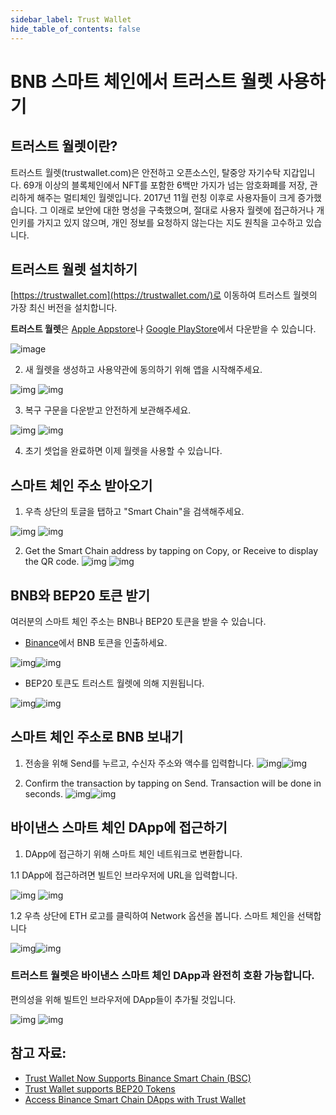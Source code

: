 ```yaml
---
sidebar_label: Trust Wallet
hide_table_of_contents: false
---
```


# BNB 스마트 체인에서 트러스트 월렛 사용하기

## 트러스트 월렛이란?
트러스트 월렛(trustwallet.com)은 안전하고 오픈소스인, 탈중앙 자기수탁 지갑입니다. 69개 이상의 블록체인에서 NFT를 포함한 6백만 가지가 넘는 암호화폐를 저장, 관리하게 해주는 멀티체인 월렛입니다. 2017년 11월 런칭 이후로 사용자들이 크게 증가했습니다. 그 이래로 보안에 대한 명성을 구축했으며, 절대로 사용자 월렛에 접근하거나 개인키를 가지고 있지 않으며, 개인 정보를 요청하지 않는다는 지도 원칙을 고수하고 있습니다.

## 트러스트 월렛 설치하기

[https://trustwallet.com](https://trustwallet.com/)로 이동하여 트러스트 월렛의 가장 최신 버전을 설치합니다.

**트러스트 월렛**은 [Apple Appstore](https://apps.apple.com/app/trust-ethereum-wallet/id1288339409)나 [Google PlayStore](https://play.google.com/store/apps/details?id=com.wallet.crypto.trustapp)에서 다운받을 수 있습니다.

![image](https://user-images.githubusercontent.com/93580180/189655243-6e00c499-b7fd-4adb-992f-0e381a6b74b3.png)


2. 새 월렛을 생성하고 사용약관에 동의하기 위해 앱을 시작해주세요.

![img](https://community.trustwallet.com/uploads/default/original/2X/5/52d46c162192b89edba1b2b3129c266fb7e4d92a.png) ![img](https://community.trustwallet.com/uploads/default/original/2X/2/2d9d6a99f9fc6dc27c6aeddde84b56ce73697382.png)

3. 복구 구문을 다운받고 안전하게 보관해주세요.

![img](https://community.trustwallet.com/uploads/default/original/2X/4/41b2495609f16a9194bf6c3df5174c5ac5259bb3.png) ![img](https://community.trustwallet.com/uploads/default/original/2X/d/d07d337aa4622d9119db503510230e37c9f1b169.png)

4. 초기 셋업을 완료하면 이제 월렛을 사용할 수 있습니다.


## 스마트 체인 주소 받아오기

1. 우측 상단의 토글을 탭하고 "Smart Chain"을 검색해주세요.

![img](https://community.trustwallet.com/uploads/default/original/2X/a/a6131d70d21d5e74910f8d23b285db49bd4f64eb.png) ![img](https://community.trustwallet.com/uploads/default/original/2X/6/6577162a9d77793646b6adf99ef3f097c67476ff.png)

2. Get the Smart Chain address by tapping on Copy, or Receive to display the QR code.
![img](https://community.trustwallet.com/uploads/default/original/2X/e/ea9fdbbc82484c719e5f46de57246f12784b0338.png) ![img](https://community.trustwallet.com/uploads/default/original/2X/3/3be288062f1a6e4504e1cb533819b45e0be4a242.png)


## BNB와 BEP20 토큰 받기

여러분의 스마트 체인 주소는 BNB나 BEP20 토큰을 받을 수 있습니다.

* [Binance](https://www.binance.com/)에서 BNB 토큰을 인출하세요. 

![img](https://community.trustwallet.com/uploads/default/original/2X/5/5e1d002bd14ffbdbf320ce3655e1e43584977e3a.png)![img](https://community.trustwallet.com/uploads/default/original/2X/e/ed6cb30198e9e090fcd0221c135b908488fc30fd.png)

* BEP20 토큰도 트러스트 월렛에 의해 지원됩니다.

![img](https://community.trustwallet.com/uploads/default/original/2X/2/29174d037eafd5f4fd5b1145adff546990e491a6.png)![img](https://community.trustwallet.com/uploads/default/original/2X/d/d80e63ec767472c3e715cef47ce2661d2706857e.png)

## 스마트 체인 주소로 BNB 보내기

1. 전송을 위해 Send를 누르고, 수신자 주소와 액수를 입력합니다.
![img](https://community.trustwallet.com/uploads/default/original/2X/e/ed6cb30198e9e090fcd0221c135b908488fc30fd.png)![img](https://community.trustwallet.com/uploads/default/original/2X/7/7ef80775fcbd0b2398f7a9e34b272df9b996e033.png)

2. Confirm the transaction by tapping on Send. Transaction will be done in seconds.
![img](https://community.trustwallet.com/uploads/default/original/2X/8/84abbc16a4aa29b7cbaef006b33fc07d08ad3db3.png)![img](https://community.trustwallet.com/uploads/default/original/2X/5/53838ddadeff6edecd2d9e6ab27b78e4cc206c3d.png)

## 바이낸스 스마트 체인 DApp에 접근하기

1. DApp에 접근하기 위해 스마트 체인 네트워크로 변환합니다.

1.1 DApp에 접근하려면 빌트인 브라우저에 URL을 입력합니다.

![img](https://community.trustwallet.com/uploads/default/original/2X/9/90115e7af0d1700a840fbcd0feccf42e82b93cf4.png) ![img](https://community.trustwallet.com/uploads/default/original/2X/3/393cef8d14c0843e49d033d8c9125ecf95feeb0f.png)

1.2 우측 상단에 ETH 로고를 클릭하여 Network 옵션을 봅니다. 스마트 체인을 선택합니다

![img](https://community.trustwallet.com/uploads/default/original/2X/b/b858f06f37f48f69ca8bfa3bdfc6f33f662b5779.jpeg)![img](https://community.trustwallet.com/uploads/default/original/2X/2/20b71660b78cf7092a4e1e9d7c2141edd981bccb.png)

### 트러스트 월렛은 바이낸스 스마트 체인 DApp과 완전히 호환 가능합니다.
편의성을 위해 빌트인 브라우저에 DApp들이 추가될 것입니다.

![img](https://community.trustwallet.com/uploads/default/original/2X/5/547a4c4775cf765f80f02354a779e0cac7df2c03.png) ![img](https://community.trustwallet.com/uploads/default/original/2X/2/2bfb05e249c3c182197a2e4d4f7e00e1d9208058.png)

## 참고 자료:
* [Trust Wallet Now Supports Binance Smart Chain (BSC)](https://community.trustwallet.com/t/trust-wallet-now-supports-binance-smart-chain-bsc/67250/3)
* [Trust Wallet supports BEP20 Tokens](https://community.trustwallet.com/t/trust-wallet-supports-bep20-tokens/69079/2)
* [Access Binance Smart Chain DApps with Trust Wallet](https://community.trustwallet.com/t/access-binance-smart-chain-dapps-with-trust-wallet/70660/2)




